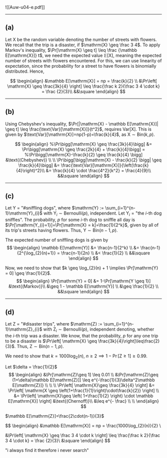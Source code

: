 ![[Auw-u04-e.pdf]]
<div class="page-break" style="page-break-before: always;"></div>

___
## (a) 
Let $\mathrm{X}$ be the random variable denoting the number of streets with flowers. We recall that the trip is a disaster, if $\mathrm{X} \geq \frac 3 4$. To apply Markov's inequality, $\Pr[\mathrm{X} \geq t] \leq \frac {\mathbb E[\mathrm{X}]} t$, we need the expected value $\mathbb{E}[\mathrm{X}]$, meaning the expected number of streets with flowers encountered.
For this, we can use linearity of expectation, since the probability for a street to have flowers is binomially distributed. Hence,

$$
\begin{align}
&\mathbb E[\mathrm{X}] = np = \frac{k}{2} \\
&\Pr\left[ \mathrm{X} \geq \frac{3k}{4} \right] \leq \frac{\frac k 2}{\frac 3 4 \cdot k} = \frac {2}{3}\\
&&\square
\end{align}
$$


___
## (b)
Using Chebyshev's inequality, $\Pr[|\mathrm{X} - \mathbb E[\mathrm{X}]| \geq t] \leq \frac{\text{Var}[\mathrm{X}]}{t^2}$, requires $\text{Var}[\mathrm{X}]$. This is given by $\text{Var}[\mathrm{X}]=np(1-p)=\frac{k}{4}$, as $\mathrm{X}\sim \mathrm{Bin}(k, p)$.

$$
\begin{align}
%\Pr\bigg[\mathrm{X} \geq \frac{3k}{4}\bigg] &= \Pr\bigg[\mathrm{X} \geq \frac{2k}{4} + \frac{k}{4}\bigg] =
%\Pr\bigg[\mathrm{X}-\frac{k}{2} \geq \frac{k}{4} \bigg] &\text{(Chebyshev)} \\ \\
\Pr\bigg[\bigg|\mathrm{X} - \frac{k}{2} \bigg| \geq \frac{k}{4}\bigg]  &= \frac{\text{Var}[\mathrm{X}]}{\left(\frac{k}{4}\right)^2}\\
&= \frac{k}{4} \cdot \frac{4^2}{k^2} = \frac{4}{9}\\
&&\square
\end{align}
$$


___
## (c)
Let $\text{Y = "\# sniffling dogs"}$, where $\mathrm{Y} := \sum_{i=1}^{n-1}\mathrm{Y}_{i}$ with $\mathrm{Y}_{i} \sim \mathrm{Bernoulli}(p)$, independent. Let $\mathrm{Y}_{i}= \text{"the }i\text{-th dog sniffles"}$. The probability, $p$ for some $i$-th dog to sniffle all day is $\Pr[\mathrm{Y_{i}=1}]=\Pr[\mathrm{X} = k]=\frac{1}{2^k}$, given by all of its trip's streets having flowers. Thus, $\mathrm{Y} \sim \text{Bin}(n-1, p)$. 

The expected number of sniffling dogs is given by
$$
\begin{align}
\mathbb E[\mathrm{Y}] &= \frac{n-1}{2^k} \\
&= \frac{n-1}{2^{\log_{2}(n)+1}} = \frac{n-1}{2n} \\
&< \frac{1}{2} \\
&&\square
\end{align}
$$

Now, we need to show that $k \geq \log_{2}(n) + 1  \implies \Pr[\mathrm{Y} = 0] \geq \frac{1}{2}$.
$$ \begin{align}
\Pr[\mathrm{Y} = 0] &= 1-\Pr[\mathrm{Y \geq 1}] &\text{(Markov)}\\
&\geq 1 - \mathbb E[\mathrm{Y}] \\
&\geq \frac{1}{2} \\
&&\square
\end{align}
$$


<div class="page-break" style="page-break-before: always;"></div>

___
## (d)
Let $\text{Z = "\# disaster trips"}$,  where $\mathrm{Z} := \sum_{i=1}^{n-1}\mathrm{Z}_{i}$ with $\mathrm{Z}_{i} \sim \mathrm{Bernoulli}(p)$, independent denoting, whether the $i$-th trip was a disaster. We know, that the probability, $p$ for any one trip to be a disaster is $\Pr\left[ \mathrm{X} \geq \frac{3k}{4}\right]\leq\frac{2}{3}$. Thus, $\mathrm{Z} \sim \text{Bin}(n-1, p)$.

We need to show that $k = 1000\log_{2}(n), \ n \geq 2 \implies 1-\Pr[\mathrm{Z}\geq 1] \geq 0.99$.


Let $\delta = \frac{1}{2}$
$$
\begin{align}
&\Pr[\mathrm{Z}\geq 1] \leq 0.01 \\
&\Pr[\mathrm{Z}\geq (1+\delta)\mathbb E[\mathrm{Z}]] \leq e^{-\frac{1}{3}\delta^2\mathbb E[\mathrm{Z}]} \\
 \\
 \\
\Pr\left[ \mathrm{X}\geq \frac{3k}{4} \right] &=
\Pr\left[ \mathrm{X \geq \left(1+\frac{1}{1}\right)\cdot\frac{k}{2}} \right]  \\
&= \Pr\left[ \mathrm{X}\geq \left( 1+\frac{1}{2} \right) \cdot \mathbb E[\mathrm{X}] \right] &\text{(Chernoff)}\\
&\leq e^{- \frac}
 \\
 \\
\end{align}
$$



$\mathbb E[\mathrm{Z}]=\frac{2\cdot(n-1)}{3}$


$$
\begin{align}
&\mathbb E[\mathrm{X}] = np = \frac{1000\log_{2}(n)}{2} \\

&\Pr\left[ \mathrm{X} \geq \frac 3 4 \cdot k \right] \leq \frac{\frac k 2}{\frac 3 4 \cdot k} = \frac {2}{3}\\
&\square
\end{align}
$$










"i always find it therefore i never search"

